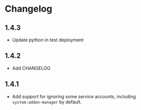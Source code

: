 # Changelog

## 1.4.3
* Update python in test deployment

## 1.4.2
* Add CHANGELOG

## 1.4.1
* Add support for ignoring some service accounts, including `system:addon-manager` by default.
